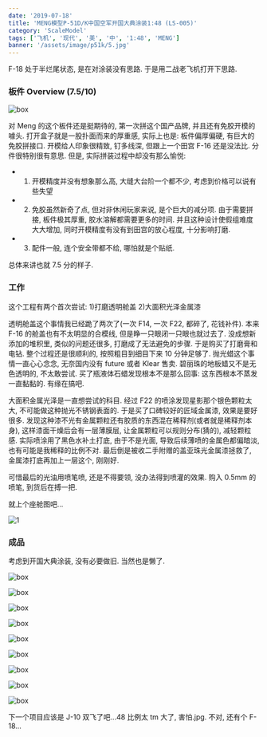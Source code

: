 ```yaml
---
date: '2019-07-18'
title: 'MENG模型P-51D/K中国空军开国大典涂装1:48 (LS-005)'
category: 'ScaleModel'
tags: ['飞机', '现代', '美', '中', '1:48', 'MENG']
banner: '/assets/image/p51k/5.jpg'
---
```


F-18 处于半烂尾状态, 是在对涂装没有思路. 于是用二战老飞机打开下思路.

### 板件 Overview (7.5/10)

![box](/assets/image/p51k/box.webp)

对 Meng 的这个板件还是挺期待的, 第一次拼这个国产品牌, 并且还有免胶开模的噱头. 打开盒子就是一股扑面而来的厚重感, 实际上也是: 板件偏厚偏硬, 有巨大的免胶拼接口. 开模给人印象很精致, 钉多线深, 但跟上一个田宫 F-16 还是没法比. 分件很特别很有意思. 但是, 实际拼装过程中却没有那么愉悦:

- 1. 开模精度并没有想象那么高, 大缝大台阶一个都不少, 考虑到价格可以说有些失望
- 2. 免胶虽然新奇了点, 但对非休闲玩家来说, 是个巨大的减分项. 由于需要拼接, 板件极其厚重, 胶水溶解都需要更多的时间. 并且这种设计使假组难度大大增加, 同时开模精度有没有到田宫的放心程度, 十分影响打磨.
- 3. 配件一般, 连个安全带都不给, 哪怕就是个贴纸.

总体来讲也就 7.5 分的样子.

### 工作

这个工程有两个首次尝试: 1)打磨透明舱盖 2)大面积光泽金属漆

透明舱盖这个事情我已经跪了两次了(一次 F14, 一次 F22, 都碎了, 花钱补件). 本来 F-16 的舱盖也有不太明显的合模线, 但是睁一只眼闭一只眼也就过去了. 没成想新添加的堆积里, 类似的问题还很多, 打磨成了无法避免的步骤. 于是购买了打磨膏和电钻. 整个过程还是很顺利的, 按照粗目到细目下来 10 分钟足够了. 抛光蜡这个事情一直心心念念, 无奈国内没有 future 或者 Klear 售卖. 碧丽珠的地板蜡又不是无色透明的, 不太敢尝试. 买了瓶液体石蜡发现根本不是那么回事: 这东西根本不蒸发一直黏黏的. 有缘在搞吧.

大面积金属光泽是一直想尝试的科目. 经过 F22 的喷涂发现星影那个银色颗粒太大, 不可能做这种抛光不锈钢表面的. 于是买了口碑较好的匠域金属漆, 效果是要好很多. 发现这种漆不光有金属颗粒还有胶质的东西混在稀释剂(或者就是稀释剂本身), 这样漆面干燥后会有一层薄膜层, 让金属颗粒可以规则分布(猜的), 减轻颗粒感. 实际喷涂用了黑色水补土打底, 由于不是光面, 导致后续薄喷的金属色都偏暗淡, 也有可能是我稀释的比例不对. 最后倒是被收二手附赠的盖亚珠光金属漆拯救了, 金属漆打底再加上一层这个, 刚刚好.

可惜最后的光油用喷笔喷, 还是不得要领, 没办法得到喷灌的效果. 购入 0.5mm 的喷笔, 到货后在搏一把.

就上个座舱图吧...

![1](/assets/image/p51k/cockpit.jpg)

### 成品

考虑到开国大典涂装, 没有必要做旧. 当然也是懒了.

![box](/assets/image/p51k/1.jpg)

![box](/assets/image/p51k/2.jpg)

![box](/assets/image/p51k/3.jpg)

![box](/assets/image/p51k/4.jpg)

![box](/assets/image/p51k/5.jpg)

![box](/assets/image/p51k/6.jpg)

![box](/assets/image/p51k/8.jpg)

![box](/assets/image/p51k/8-2.jpg)

![box](/assets/image/p51k/9.jpg)

下一个项目应该是 J-10 双飞了吧...48 比例太 tm 大了, 害怕.jpg. 不对, 还有个 F-18...
